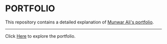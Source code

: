 # PORTFOLIO

This repository contains a detailed explanation of [Munwar Ali's portfolio](https://github.com/MunwarAli12).

---

Click [Here](https://munwarali12.github.io/portfolio/) to explore the portfolio.
